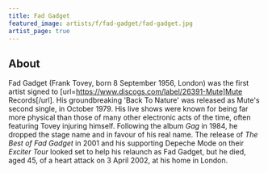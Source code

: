 ```yaml
---
title: Fad Gadget
featured_image: artists/f/fad-gadget/fad-gadget.jpg
artist_page: true
---
```

## About

Fad Gadget (Frank Tovey, born 8 September 1956, London) was the first artist signed to [url=https://www.discogs.com/label/26391-Mute]Mute Records[/url]. His groundbreaking 'Back To Nature' was released as Mute's second single, in October 1979. His live shows were known for being far more physical than those of many other electronic acts of the time, often featuring Tovey injuring himself. Following the album _Gag_ in 1984, he dropped the stage name and in favour of his real name. The release of _The Best of Fad Gadget_ in 2001 and his supporting Depeche Mode on their _Exciter Tour_ looked set to help his relaunch as Fad Gadget, but he died, aged 45, of a heart attack on 3 April 2002, at his home in London.

